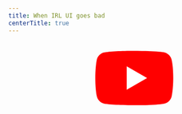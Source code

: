 ```yaml
---
title: When IRL UI goes bad
centerTitle: true
---
```


<a href="https://www.youtube.com/watch?v=cUbIkNUFs-4" target="_blank" style="display: block; text-align: center; margin-top: 2rem; margin-bottom: 2rem;">
<svg width="159" height="110" xmlns="http://www.w3.org/2000/svg"><path d="m154 17.5c-1.82-6.73-7.07-12-13.8-13.8-9.04-3.49-96.6-5.2-122 0.1-6.73 1.82-12 7.07-13.8 13.8-4.08 17.9-4.39 56.6 0.1 74.9 1.82 6.73 7.07 12 13.8 13.8 17.9 4.12 103 4.7 122 0 6.73-1.82 12-7.07 13.8-13.8 4.35-19.5 4.66-55.8-0.1-75z" fill="#f00"/><path d="m105 55-40.8-23.4v46.8z" fill="#fff"/></svg>
</a>